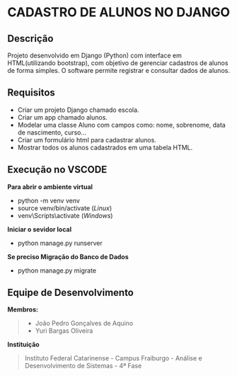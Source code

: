 # CADASTRO DE ALUNOS NO DJANGO

## Descrição
Projeto desenvolvido em Django (Python) com interface em HTML(utilizando bootstrap), com objetivo de gerenciar cadastros de alunos de forma simples.
O software permite registrar e consultar dados de alunos.

## Requisitos
- Criar um projeto Django chamado escola.
- Criar um app chamado alunos.
- Modelar uma classe Aluno com campos como: nome, sobrenome, data de nascimento, curso…
- Criar um formulário html para cadastrar alunos.
- Mostrar todos os alunos cadastrados em uma tabela HTML.

## Execução no VSCODE
**Para abrir o ambiente virtual**
- python -m venv venv
- source venv/bin/activate   (*Linux*)
- venv\Scripts\activate      (*Windows*)

**Iniciar o sevidor local**
- python manage.py runserver

**Se preciso Migração do Banco de Dados**
- python manage.py migrate

## Equipe de Desenvolvimento
**Membros:**  
> - João Pedro Gonçalves de Aquino
> - Yuri Bargas Oliveira

 **Instituição**  
> Instituto Federal Catarinense - Campus Fraiburgo - Análise e Desenvolvimento de Sistemas - 4ª Fase
